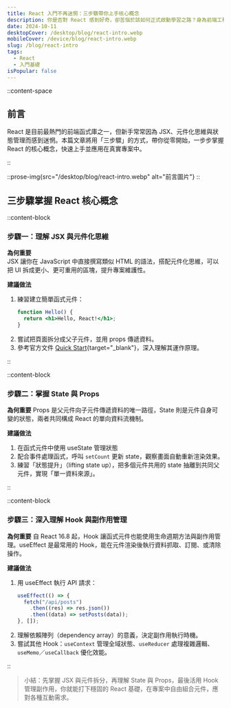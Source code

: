 ```yaml
---
title: React 入門不再迷惘：三步驟帶你上手核心概念
description: 你是否對 React 感到好奇，卻苦惱於該如何正式啟動學習之路？身為前端工程師兼職涯諮詢師，我常遇到同學問我：「React 到底該怎麼入門？」為了幫大家減少摸索的時間，我整理出三個循序漸進的關鍵步驟，帶你更輕鬆地掌握 React 核心概念，真正把理論應用在實際專案中。
date: 2024-10-11
desktopCover: /desktop/blog/react-intro.webp
mobileCover: /device/blog/react-intro.webp
slug: /blog/react-intro
tags:
  - React
  - 入門基礎
isPopular: false
---
```


::content-space

## 前言

React 是目前最熱門的前端函式庫之一，但新手常常因為 JSX、元件化思維與狀態管理而感到迷惘。本篇文章將用「三步驟」的方式，帶你從零開始，一步步掌握 React 的核心概念，快速上手並應用在真實專案中。

::

::prose-img{src="/desktop/blog/react-intro.webp" alt="前言圖片"}
::

## 三步驟掌握 React 核心概念

::content-block

### 步驟一：理解 JSX 與元件化思維

**為何重要**  
JSX 讓你在 JavaScript 中直接撰寫類似 HTML 的語法，搭配元件化思維，可以把 UI 拆成更小、更可重用的區塊，提升專案維護性。

**建議做法**

1. 練習建立簡單函式元件：
   ```jsx
   function Hello() {
     return <h1>Hello, React!</h1>;
   }
   ```
2. 嘗試把頁面拆分成父子元件，並用 props 傳遞資料。
3. 參考官方文件 [Quick Start](https://react.dev/learn){target="\_blank"}，深入理解其運作原理。

::

::content-block

### 步驟二：掌握 State 與 Props

**為何重要**
Props 是父元件向子元件傳遞資料的唯一路徑，State 則是元件自身可變的狀態，兩者共同構成 React 的單向資料流機制。

**建議做法**

1. 在函式元件中使用 useState 管理狀態
2. 配合事件處理函式，呼叫 `setCount` 更新 state，觀察畫面自動重新渲染效果。
3. 練習「狀態提升」（lifting state up），把多個元件共用的 state 抽離到共同父元件，實現「單一資料來源」。

::

::content-block

### 步驟三：深入理解 Hook 與副作用管理

**為何重要**
自 React 16.8 起，Hook 讓函式元件也能使用生命週期方法與副作用管理。useEffect 是最常用的 Hook，能在元件渲染後執行資料抓取、訂閱、或清除操作。

**建議做法**

1. 用 useEffect 執行 API 請求：
   ```jsx
   useEffect(() => {
     fetch("/api/posts")
       .then((res) => res.json())
       .then((data) => setPosts(data));
   }, []);
   ```
2. 理解依賴陣列（dependency array）的意義，決定副作用執行時機。
3. 嘗試其他 Hook：`useContext` 管理全域狀態、`useReducer` 處理複雜邏輯、`useMemo`／`useCallback` 優化效能。

::

> 小結：先掌握 JSX 與元件拆分，再理解 State 與 Props，最後活用 Hook 管理副作用，你就能打下穩固的 React 基礎，在專案中自由組合元件，應對各種互動需求。
